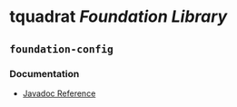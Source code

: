 # tquadrat *Foundation Library*
## `foundation-config`
### Documentation

- [Javadoc Reference](https://htmlpreview.github.io/?https://github.com/tquadrat/foundation-config/blob/master/javadoc/index.html)